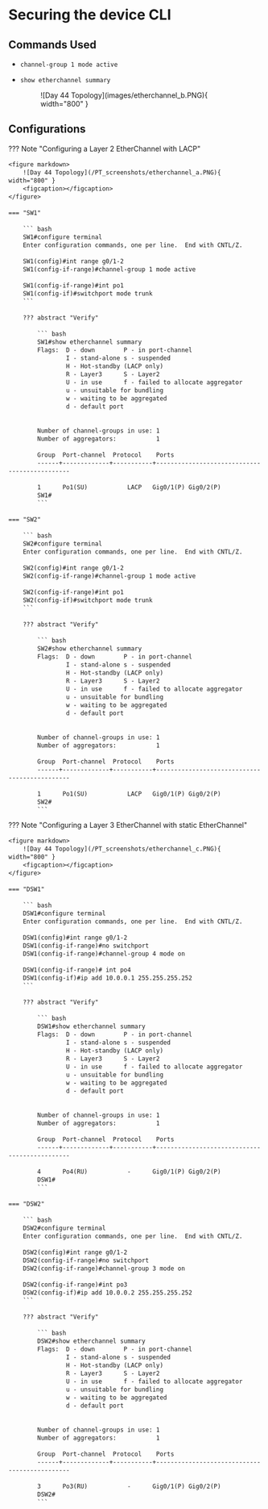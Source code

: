 # Securing the device CLI

## Commands Used

* `channel-group 1 mode active`
* `show etherchannel summary`

    <figure markdown>
        ![Day 44 Topology](images/etherchannel_b.PNG){ width="800" }
        <figcaption></figcaption>
    </figure>

## Configurations

??? Note "Configuring a Layer 2 EtherChannel with LACP"

    <figure markdown>
        ![Day 44 Topology](/PT_screenshots/etherchannel_a.PNG){ width="800" }
        <figcaption></figcaption>
    </figure>

    === "SW1"

        ``` bash
        SW1#configure terminal
        Enter configuration commands, one per line.  End with CNTL/Z.

        SW1(config)#int range g0/1-2
        SW1(config-if-range)#channel-group 1 mode active

        SW1(config-if-range)#int po1
        SW1(config-if)#switchport mode trunk
        ```

        ??? abstract "Verify"

            ``` bash
            SW1#show etherchannel summary
            Flags:  D - down        P - in port-channel
                    I - stand-alone s - suspended
                    H - Hot-standby (LACP only)
                    R - Layer3      S - Layer2
                    U - in use      f - failed to allocate aggregator
                    u - unsuitable for bundling
                    w - waiting to be aggregated
                    d - default port


            Number of channel-groups in use: 1
            Number of aggregators:           1

            Group  Port-channel  Protocol    Ports
            ------+-------------+-----------+----------------------------------------------

            1      Po1(SU)           LACP   Gig0/1(P) Gig0/2(P) 
            SW1#
            ```

    === "SW2"

        ``` bash
        SW2#configure terminal
        Enter configuration commands, one per line.  End with CNTL/Z.

        SW2(config)#int range g0/1-2
        SW2(config-if-range)#channel-group 1 mode active

        SW2(config-if-range)#int po1
        SW2(config-if)#switchport mode trunk        
        ```

        ??? abstract "Verify"

            ``` bash
            SW2#show etherchannel summary
            Flags:  D - down        P - in port-channel
                    I - stand-alone s - suspended
                    H - Hot-standby (LACP only)
                    R - Layer3      S - Layer2
                    U - in use      f - failed to allocate aggregator
                    u - unsuitable for bundling
                    w - waiting to be aggregated
                    d - default port


            Number of channel-groups in use: 1
            Number of aggregators:           1

            Group  Port-channel  Protocol    Ports
            ------+-------------+-----------+----------------------------------------------

            1      Po1(SU)           LACP   Gig0/1(P) Gig0/2(P) 
            SW2#
            ```

??? Note "Configuring a Layer 3 EtherChannel with static EtherChannel"

    <figure markdown>
        ![Day 44 Topology](/PT_screenshots/etherchannel_c.PNG){ width="800" }
        <figcaption></figcaption>
    </figure>

    === "DSW1"

        ``` bash
        DSW1#configure terminal 
        Enter configuration commands, one per line.  End with CNTL/Z.

        DSW1(config)#int range g0/1-2
        DSW1(config-if-range)#no switchport
        DSW1(config-if-range)#channel-group 4 mode on

        DSW1(config-if-range)# int po4
        DSW1(config-if)#ip add 10.0.0.1 255.255.255.252
        ```

        ??? abstract "Verify"

            ``` bash
            DSW1#show etherchannel summary 
            Flags:  D - down        P - in port-channel
                    I - stand-alone s - suspended
                    H - Hot-standby (LACP only)
                    R - Layer3      S - Layer2
                    U - in use      f - failed to allocate aggregator
                    u - unsuitable for bundling
                    w - waiting to be aggregated
                    d - default port


            Number of channel-groups in use: 1
            Number of aggregators:           1

            Group  Port-channel  Protocol    Ports
            ------+-------------+-----------+----------------------------------------------

            4      Po4(RU)           -      Gig0/1(P) Gig0/2(P) 
            DSW1#
            ```

    === "DSW2"

        ``` bash
        DSW2#configure terminal 
        Enter configuration commands, one per line.  End with CNTL/Z.

        DSW2(config)#int range g0/1-2
        DSW2(config-if-range)#no switchport
        DSW2(config-if-range)#channel-group 3 mode on

        DSW2(config-if-range)#int po3
        DSW2(config-if)#ip add 10.0.0.2 255.255.255.252
        ```

        ??? abstract "Verify"

            ``` bash
            DSW2#show etherchannel summary 
            Flags:  D - down        P - in port-channel
                    I - stand-alone s - suspended
                    H - Hot-standby (LACP only)
                    R - Layer3      S - Layer2
                    U - in use      f - failed to allocate aggregator
                    u - unsuitable for bundling
                    w - waiting to be aggregated
                    d - default port


            Number of channel-groups in use: 1
            Number of aggregators:           1

            Group  Port-channel  Protocol    Ports
            ------+-------------+-----------+----------------------------------------------

            3      Po3(RU)           -      Gig0/1(P) Gig0/2(P) 
            DSW2#
            ```  